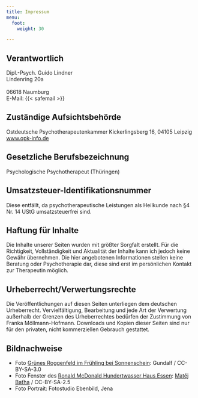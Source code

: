 ```yaml
---
title: Impressum
menu:
  foot:
    weight: 30

---
```

## Verantwortlich ##
Dipl.-Psych. Guido Lindner\
Lindenring 20a\
\
06618 Naumburg\
E-Mail: {{< safemail >}}

## Zuständige Aufsichtsbehörde ##
Ostdeutsche Psychotherapeutenkammer
Kickerlingsberg 16, 04105 Leipzig
www.opk-info.de

## Gesetzliche Berufsbezeichnung ##
Psychologische Psychotherapeut (Thüringen)

## Umsatzsteuer-Identifikationsnummer ##
Diese entfällt, da psychotherapeutische Leistungen als Heilkunde nach §4 Nr. 14 UStG umsatzsteuerfrei sind.

## Haftung für Inhalte ##
Die Inhalte unserer Seiten wurden mit größter Sorgfalt erstellt. Für die Richtigkeit, Vollständigkeit und Aktualität der Inhalte kann ich jedoch keine Gewähr übernehmen. Die hier angebotenen Informationen stellen keine Beratung oder Psychotherapie dar, diese sind erst im persönlichen Kontakt zur Therapeutin möglich.

## Urheberrecht/Verwertungsrechte ##
Die Veröffentlichungen auf diesen Seiten unterliegen dem deutschen Urheberrecht. Vervielfältigung, Bearbeitung und jede Art der Verwertung außerhalb der Grenzen des Urheberrechtes bedürfen der Zustimmung von Franka Möllmann-Hofmann. Downloads und Kopien dieser Seiten sind nur für den privaten, nicht kommerziellen Gebrauch gestattet.

## Bildnachweise ##
* Foto [Grünes Roggenfeld im Frühling bei Sonnenschein](https://de.wikipedia.org/wiki/Datei:Roggenfeld_mit_Himmel.jpg): Gundalf / CC-BY-SA-3.0
* Foto Fenster des [Ronald McDonald Hundertwasser Haus Essen](https://commons.wikimedia.org/wiki/File:Ronald_McDonalds_house_in_Grugapark_(Essen)_5.jpg): [Matěj Baťha](https://commons.wikimedia.org/wiki/User:Jedudedek) / CC-BY-SA-2.5
* Foto Portrait: Fotostudio Ebenbild, Jena
